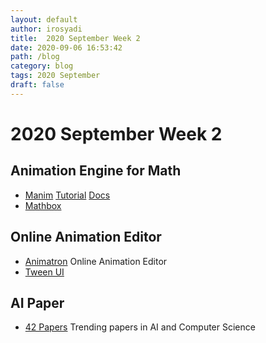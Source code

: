 ```yaml
---
layout: default
author: irosyadi
title:  2020 September Week 2
date: 2020-09-06 16:53:42
path: /blog
category: blog
tags: 2020 September
draft: false
---
```


# 2020 September Week 2

## Animation Engine for Math
- [Manim](https://github.com/3b1b/manim) [Tutorial](https://talkingphysics.wordpress.com/2019/01/08/getting-started-animating-with-manim-and-python-3-7/) [Docs](https://eulertour.com/docs/)
- [Mathbox](https://github.com/unconed/mathbox)


## Online Animation Editor
- [Animatron](https://www.animatron.com/) Online Animation Editor
- [Tween UI](https://tweenui.com/animator/)

## AI Paper 
- [42 Papers](https://42papers.com/) Trending papers in AI and Computer Science
